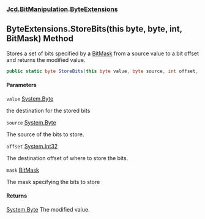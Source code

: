 ### [Jcd.BitManipulation](Jcd.BitManipulation.md 'Jcd.BitManipulation').[ByteExtensions](Jcd.BitManipulation.ByteExtensions.md 'Jcd.BitManipulation.ByteExtensions')

## ByteExtensions.StoreBits(this byte, byte, int, BitMask) Method

Stores a set of bits specified by a [BitMask](Jcd.BitManipulation.BitMask.md 'Jcd.BitManipulation.BitMask') from a source value to a bit offset and returns the modified
value.

```csharp
public static byte StoreBits(this byte value, byte source, int offset, Jcd.BitManipulation.BitMask mask);
```

#### Parameters

<a name='Jcd.BitManipulation.ByteExtensions.StoreBits(thisbyte,byte,int,Jcd.BitManipulation.BitMask).value'></a>

`value` [System.Byte](https://docs.microsoft.com/en-us/dotnet/api/System.Byte 'System.Byte')

the destination for the stored bits

<a name='Jcd.BitManipulation.ByteExtensions.StoreBits(thisbyte,byte,int,Jcd.BitManipulation.BitMask).source'></a>

`source` [System.Byte](https://docs.microsoft.com/en-us/dotnet/api/System.Byte 'System.Byte')

The source of the bits to store.

<a name='Jcd.BitManipulation.ByteExtensions.StoreBits(thisbyte,byte,int,Jcd.BitManipulation.BitMask).offset'></a>

`offset` [System.Int32](https://docs.microsoft.com/en-us/dotnet/api/System.Int32 'System.Int32')

The destination offset of where to store the bits.

<a name='Jcd.BitManipulation.ByteExtensions.StoreBits(thisbyte,byte,int,Jcd.BitManipulation.BitMask).mask'></a>

`mask` [BitMask](Jcd.BitManipulation.BitMask.md 'Jcd.BitManipulation.BitMask')

The mask specifying the bits to store

#### Returns

[System.Byte](https://docs.microsoft.com/en-us/dotnet/api/System.Byte 'System.Byte')
The modified value.